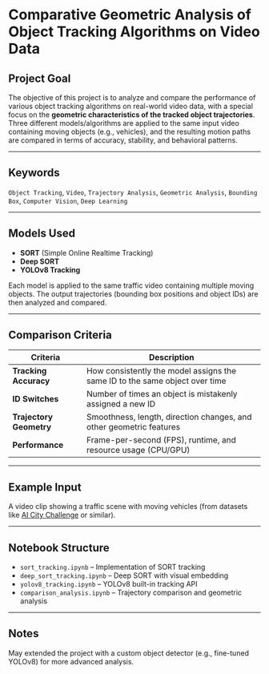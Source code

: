 # Comparative Geometric Analysis of Object Tracking Algorithms on Video Data

## Project Goal

The objective of this project is to analyze and compare the performance of various object tracking algorithms on real-world video data, with a special focus on the **geometric characteristics of the tracked object trajectories**. Three different models/algorithms are applied to the same input video containing moving objects (e.g., vehicles), and the resulting motion paths are compared in terms of accuracy, stability, and behavioral patterns.

---

## Keywords

`Object Tracking`, `Video`, `Trajectory Analysis`, `Geometric Analysis`, `Bounding Box`, `Computer Vision`, `Deep Learning`

---

## Models Used

- **SORT** (Simple Online Realtime Tracking)  
- **Deep SORT**  
- **YOLOv8 Tracking**

Each model is applied to the same traffic video containing multiple moving objects. The output trajectories (bounding box positions and object IDs) are then analyzed and compared.

---

## Comparison Criteria

| Criteria               | Description                                                                 |
|------------------------|-----------------------------------------------------------------------------|
| **Tracking Accuracy**  | How consistently the model assigns the same ID to the same object over time |
| **ID Switches**        | Number of times an object is mistakenly assigned a new ID                   |
| **Trajectory Geometry**| Smoothness, length, direction changes, and other geometric features         |
| **Performance**        | Frame-per-second (FPS), runtime, and resource usage (CPU/GPU)               |

---

## Example Input

A video clip showing a traffic scene with moving vehicles (from datasets like [AI City Challenge](https://www.kaggle.com/competitions/aicity-2020-track1/data) or similar).

---

## Notebook Structure

- `sort_tracking.ipynb` – Implementation of SORT tracking  
- `deep_sort_tracking.ipynb` – Deep SORT with visual embedding  
- `yolov8_tracking.ipynb` – YOLOv8 built-in tracking API  
- `comparison_analysis.ipynb` – Trajectory comparison and geometric analysis

---

## Notes
May extended the project with a custom object detector (e.g., fine-tuned YOLOv8) for more advanced analysis.
